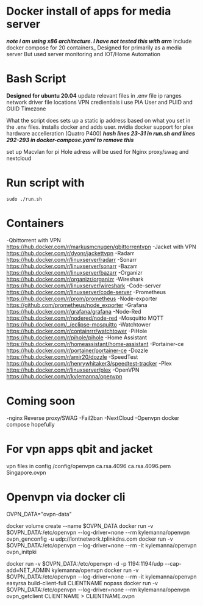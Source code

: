 # Docker install of apps for media server
***note i am using x86 architecture. I have not tested this with arm***
Include docker compose for 20 containers_
Designed for primarily as a media server
But used server monitoring and IOT/Home Automation

# Bash Script 
**Designed for ubuntu 20.04**
update relevant files in .env file 
ip ranges
network driver
file locations
VPN credientials i use PIA
User and PUID and GUID
Timezone

What the script does
sets up a static ip address based on what you set in the .env files.
installs docker and adds user.
nvidia docker support for plex hardware accelleration (Quatro P400)
***hash lines 23-31 in run.sh and lines 292-293 in docker-compose.yaml to remove this***

set up Macvlan for pi Hole adress
will be used for Nginx proxy/swag and nextcloud

# Run script with
```sudo ./run.sh```

# Containers
-Qbittorrent with VPN
https://hub.docker.com/r/markusmcnugen/qbittorrentvpn
-Jacket with VPN
https://hub.docker.com/r/dyonr/jackettvpn
-Radarr
https://hub.docker.com/r/linuxserver/radarr
-Sonarr
https://hub.docker.com/r/linuxserver/sonarr
-Bazarr
https://hub.docker.com/r/linuxserver/bazarr
-Organizr
https://hub.docker.com/r/organizr/organizr
-Wireshark
https://hub.docker.com/r/linuxserver/wireshark
-Code-server
https://hub.docker.com/r/linuxserver/code-server
-Prometheus
https://hub.docker.com/r/prom/prometheus
-Node-exporter
https://github.com/prometheus/node_exporter
-Grafana
https://hub.docker.com/r/grafana/grafana
-Node-Red
https://hub.docker.com/r/nodered/node-red
-Mosquitto MQTT
https://hub.docker.com/_/eclipse-mosquitto
-Watchtower
https://hub.docker.com/r/containrrr/watchtower
-PiHole
https://hub.docker.com/r/pihole/pihole
-Home Assistant
https://hub.docker.com/r/homeassistant/home-assistant
-Portainer-ce
https://hub.docker.com/r/portainer/portainer-ce
-Dozzle
https://hub.docker.com/r/amir20/dozzle
-SpeedTest
https://hub.docker.com/r/henrywhitaker3/speedtest-tracker
-Plex
https://hub.docker.com/r/linuxserver/plex
-OpenVPN
https://hub.docker.com/r/kylemanna/openvpn

# Coming soon
-nginx Reverse proxy/SWAG
-Fail2ban
-NextCloud
-Openvpn docker compose hopefully

# For vpn apps qbit and jacket
vpn files in config
/config/openvpn
ca.rsa.4096
ca.rsa.4096.pem
Singapore.ovpn

# Openvpn via docker cli
OVPN_DATA="ovpn-data"
	
docker volume create --name $OVPN_DATA
docker run -v $OVPN_DATA:/etc/openvpn --log-driver=none --rm kylemanna/openvpn ovpn_genconfig -u udp://lontnetwork.tplinkdns.com
docker run -v $OVPN_DATA:/etc/openvpn --log-driver=none --rm -it kylemanna/openvpn ovpn_initpki

docker run -v $OVPN_DATA:/etc/openvpn -d -p 1194:1194/udp --cap-add=NET_ADMIN kylemanna/openvpn
docker run -v $OVPN_DATA:/etc/openvpn --log-driver=none --rm -it kylemanna/openvpn easyrsa build-client-full CLIENTNAME nopass
docker run -v $OVPN_DATA:/etc/openvpn --log-driver=none --rm kylemanna/openvpn ovpn_getclient CLIENTNAME > CLIENTNAME.ovpn